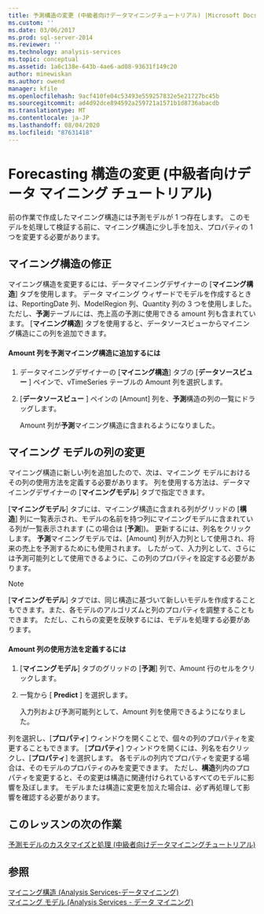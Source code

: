 ```yaml
---
title: 予測構造の変更 (中級者向けデータマイニングチュートリアル) |Microsoft Docs
ms.custom: ''
ms.date: 03/06/2017
ms.prod: sql-server-2014
ms.reviewer: ''
ms.technology: analysis-services
ms.topic: conceptual
ms.assetid: 1a6c138e-643b-4ae6-ad08-93631f149c20
author: minewiskan
ms.author: owend
manager: kfile
ms.openlocfilehash: 9acf410fe04c53493e559257832e5e21727bc45b
ms.sourcegitcommit: ad4d92dce894592a259721a1571b1d8736abacdb
ms.translationtype: MT
ms.contentlocale: ja-JP
ms.lasthandoff: 08/04/2020
ms.locfileid: "87631418"
---
```

# <a name="modifying-the-forecasting-structure-intermediate-data-mining-tutorial"></a>Forecasting 構造の変更 (中級者向けデータ マイニング チュートリアル)
  前の作業で作成したマイニング構造には予測モデルが 1 つ存在します。 このモデルを処理して検証する前に、マイニング構造に少し手を加え、プロパティの 1 つを変更する必要があります。  
  
## <a name="modifying-the-mining-structure"></a>マイニング構造の修正  
 マイニング構造を変更するには、データマイニングデザイナーの [**マイニング構造**] タブを使用します。 データ マイニング ウィザードでモデルを作成するときは、ReportingDate 列、ModelRegion 列、Quantity 列の 3 つを使用しました。 ただし、**予測**テーブルには、売上高の予測に使用できる amount 列も含まれています。 [**マイニング構造**] タブを使用すると、データソースビューからマイニング構造にこの列を追加できます。  
  
#### <a name="to-add-the-amount-column-to-the-forecasting-mining-structure"></a>Amount 列を予測マイニング構造に追加するには  
  
1.  データマイニングデザイナーの [**マイニング構造**] タブの [**データソースビュー** ] ペインで、vTimeSeries テーブルの Amount 列を選択します。  
  
2.  [**データソースビュー** ] ペインの [Amount] 列を、**予測**構造の列の一覧にドラッグします。  
  
     Amount 列が**予測**マイニング構造に含まれるようになりました。  
  
## <a name="modifying-the-columns-in-the-mining-model"></a>マイニング モデルの列の変更  
 マイニング構造に新しい列を追加したので、次は、マイニング モデルにおけるその列の使用方法を定義する必要があります。 列を使用する方法は、データマイニングデザイナーの [**マイニングモデル**] タブで指定できます。  
  
 [**マイニングモデル**] タブには、マイニング構造に含まれる列がグリッドの [**構造**] 列に一覧表示され、モデルの名前を持つ列にマイニングモデルに含まれている列が一覧表示されます (この場合は [**予測**])。 更新するには、列名をクリックします。 **予測**マイニングモデルでは、[Amount] 列が入力列として使用され、将来の売上を予測するためにも使用されます。 したがって、入力列として、さらには予測可能列として使用できるように、この列のプロパティを設定する必要があります。  
  
> [!NOTE]  
>  [**マイニングモデル**] タブでは、同じ構造に基づいて新しいモデルを作成することもできます。また、各モデルのアルゴリズムと列のプロパティを調整することもできます。 ただし、これらの変更を反映するには、モデルを処理する必要があります。  
  
#### <a name="to-define-how-the-amount-column-will-be-used"></a>Amount 列の使用方法を定義するには  
  
1.  [**マイニングモデル**] タブのグリッドの [**予測**] 列で、Amount 行のセルをクリックします。  
  
2.  一覧から [ **Predict** ] を選択します。  
  
     入力列および予測可能列として、Amount 列を使用できるようになりました。  
  
 列を選択し、[**プロパティ**] ウィンドウを開くことで、個々の列のプロパティを変更することもできます。 [**プロパティ**] ウィンドウを開くには、列名を右クリックし、[**プロパティ**] を選択します。 各モデルの列内でプロパティを変更する場合は、そのモデルのプロパティのみを変更できます。 ただし、**構造**列内のプロパティを変更すると、その変更は構造に関連付けられているすべてのモデルに影響を及ぼします。 モデルまたは構造に変更を加えた場合は、必ず再処理して影響を確認する必要があります。  
  
## <a name="next-task-in-lesson"></a>このレッスンの次の作業  
 [予測モデルのカスタマイズと処理 &#40;中級者向けデータマイニングチュートリアル&#41;](../../2014/tutorials/customize-process-forecasting-model-intermediate-data-mining-tutorial.md)  
  
## <a name="see-also"></a>参照  
 [マイニング構造 &#40;Analysis Services-データマイニング&#41;](../../2014/analysis-services/data-mining/mining-structures-analysis-services-data-mining.md)   
 [マイニング モデル (Analysis Services - データ マイニング)](../../2014/analysis-services/data-mining/mining-models-analysis-services-data-mining.md)  
  
  
